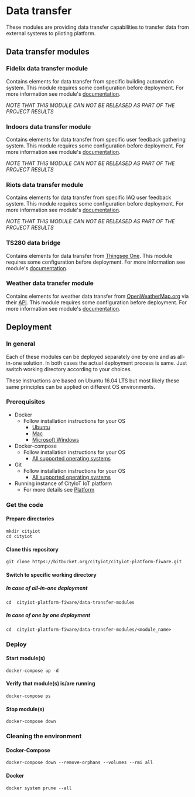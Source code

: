 # Data transfer
These modules are providing data transfer capabilities to transfer data from external systems to piloting platform. 

## Data transfer modules

### Fidelix data transfer module
Contains elements for data transfer from specific building automation system. This module requires some configuration before deployment. For more information see module's [documentation](./fidelix_data_transfer_module).

_NOTE THAT THIS MODULE CAN NOT BE RELEASED AS PART OF THE PROJECT RESULTS_


### Indoors data transfer module
Contains elements for data transfer from specific user feedback gathering system. This module requires some configuration before deployment. For more information see module's [documentation](./indoors_data_transfer_module).

_NOTE THAT THIS MODULE CAN NOT BE RELEASED AS PART OF THE PROJECT RESULTS_


### Riots data transfer module
Contains elements for data transfer from specific IAQ user feedback system. This module requires some configuration before deployment. For more information see module's [documentation](./riots_data_transfer_module).

_NOTE THAT THIS MODULE CAN NOT BE RELEASED AS PART OF THE PROJECT RESULTS_


### TS280 data bridge
Contains elements for data transfer from [Thingsee One](https://thingsee.com/thingsee-one/). This module requires some configuration before deployment. For more information see module's [documentation](./ts280_data_bridge).


### Weather data transfer module
Contains elements for weather data transfer from [OpenWeatherMap.org](https://openweathermap.org/) via their [API](https://openweathermap.org/current).  This module requires some configuration before deployment. For more information see module's [documentation](./weather_data_transfer_module).


## Deployment

### In general
Each of these modules can be deployed separately one by one and as all-in-one solution. In both cases the actual deployment process is same. Just switch working directory according to your choices.

These instructions are based on Ubuntu 16.04 LTS but most likely these same principles can be applied on different OS environments.   

### Prerequisites

- Docker
    - Follow installation instructions for your OS
        - [Ubuntu](https://docs.docker.com/install/linux/docker-ce/ubuntu/)
        - [Mac](https://docs.docker.com/docker-for-mac/install/)
        - [Microsoft Windows](https://docs.docker.com/docker-for-windows/install/)
- Docker-compose
    - Follow installation instructions for your OS
        - [All supported operating systems](https://docs.docker.com/compose/install/)
- Git
    - Follow installation instructions for your OS
        - [All supported operating systems](https://git-scm.com/book/en/v2/Getting-Started-Installing-Git)
- Running instance of CityIoT IoT platform
    - For more details see [Platform](../platform) 


### Get the code

#### Prepare directories

    mkdir cityiot
    cd cityiot

#### Clone this repository 

    git clone https://bitbucket.org/cityiot/cityiot-platform-fiware.git
    
    
#### Switch to specific working directory

##### In case of all-in-one deployment 

    cd  cityiot-platform-fiware/data-transfer-modules

##### In case of one by one deployment 

    cd  cityiot-platform-fiware/data-transfer-modules/<module_name>

### Deploy

#### Start module(s)  

    docker-compose up -d

#### Verify that module(s) is/are running  

    docker-compose ps

#### Stop module(s)

    docker-compose down
    
    
### Cleaning the environment

#### Docker-Compose

    docker-compose down --remove-orphans --volumes --rmi all
    
#### Docker

    docker system prune --all